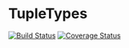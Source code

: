# TupleTypes

[![Build Status](https://travis-ci.org/mbauman/TupleTypes.jl.svg?branch=master)](https://travis-ci.org/mbauman/TupleTypes.jl) [![Coverage Status](https://coveralls.io/repos/mbauman/TupleTypes.jl/badge.svg)](https://coveralls.io/r/mbauman/TupleTypes.jl)
